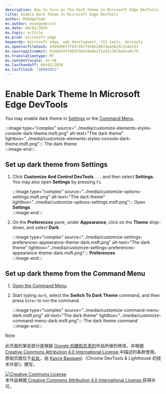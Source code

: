 ```yaml
---
description: How to turn on the dark theme in Microsoft Edge DevTools.
title: Enable Dark Theme In Microsoft Edge DevTools
author: MSEdgeTeam
ms.author: msedgedevrel
ms.date: 09/01/2020
ms.topic: article
ms.prod: microsoft-edge
keywords: microsoft edge, web development, f12 tools, devtools
ms.openlocfilehash: 4369d06fff8372677910e2807daa3b23c2c0e333
ms.sourcegitcommit: 63e6d34ff483f3b419a0e271a3513874e6ce6c79
ms.translationtype: MT
ms.contentlocale: zh-CN
ms.lasthandoff: 09/02/2020
ms.locfileid: "10993021"
---
```

<!-- Copyright Kayce Basques 

   Licensed under the Apache License, Version 2.0 (the "License");
   you may not use this file except in compliance with the License.
   You may obtain a copy of the License at

       https://www.apache.org/licenses/LICENSE-2.0

   Unless required by applicable law or agreed to in writing, software
   distributed under the License is distributed on an "AS IS" BASIS,
   WITHOUT WARRANTIES OR CONDITIONS OF ANY KIND, either express or implied.
   See the License for the specific language governing permissions and
   limitations under the License.  -->





# Enable Dark Theme In Microsoft Edge DevTools   

  

You may enable dark theme in [Settings](#set-up-dark-theme-from-settings) or the [Command Menu](#set-up-dark-theme-from-the-command-menu).  

:::image type="complex" source="../media/customize-elements-styles-console-dark-theme.msft.png" alt-text="The dark theme" lightbox="../media/customize-elements-styles-console-dark-theme.msft.png":::
   The dark theme  
:::image-end:::  

## Set up dark theme from Settings   

1.  Click **Customize And Control DevTools** `...` and then select **Settings**.  You may also open **Settings** by pressing `F1`.  
    
    :::image type="complex" source="../media/customize-options-settings.msft.png" alt-text="The dark theme" lightbox="../media/customize-options-settings.msft.png":::
       Open **Settings**  
    :::image-end:::  

1.  On the **Preferences** pane,  under **Appearance**, click on the **Theme** drop-down, and select **Dark**.  
    
    :::image type="complex" source="../media/customize-settings-preferences-appearance-theme-dark.msft.png" alt-text="The dark theme" lightbox="../media/customize-settings-preferences-appearance-theme-dark.msft.png":::
       **Preferences**  
    :::image-end:::  

## Set up dark theme from the Command Menu   

1.  [Open the Command Menu][DevtoolsCommandMenu].  
1.  Start typing `dark`, select the **Switch To Dark Theme** command, and then press `Enter` to run the command.  
    
    :::image type="complex" source="../media/customize-command-menu-dark.msft.png" alt-text="The dark theme" lightbox="../media/customize-command-menu-dark.msft.png":::
       The dark theme command  
    :::image-end:::  
    
<!--  
   


-->  

<!-- links -->  

[DevtoolsCommandMenu]: ../command-menu/index.md "Command Menu | Microsoft Docs"  

> [!NOTE]
> 此页面的某些部分是根据 [Google 创建和共享的][GoogleSitePolicies]作品所做的修改，并根据[ Creative Commons Attribution 4.0 International License ][CCA4IL]中描述的条款使用。  
> 原始页面位于[此处](https://developers.google.com/web/tools/chrome-devtools/customize/dark-theme)，由 [Kayce Basques][KayceBasques]\（Chrome DevTools \& Lighthouse 的技术作家\）撰写。  

[![Creative Commons License][CCby4Image]][CCA4IL]  
本作品根据[ Creative Commons Attribution 4.0 International License ][CCA4IL]获得许可。  

[CCA4IL]: https://creativecommons.org/licenses/by/4.0  
[CCby4Image]: https://i.creativecommons.org/l/by/4.0/88x31.png  
[GoogleSitePolicies]: https://developers.google.com/terms/site-policies  
[KayceBasques]: https://developers.google.com/web/resources/contributors/kaycebasques  
